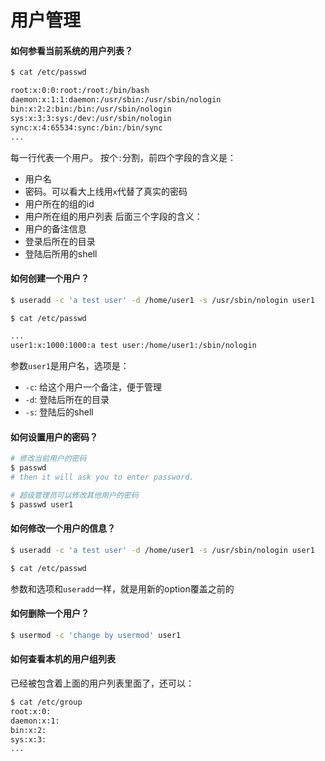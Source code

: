 # 用户管理

#### 如何参看当前系统的用户列表？

``` bash
$ cat /etc/passwd

root:x:0:0:root:/root:/bin/bash
daemon:x:1:1:daemon:/usr/sbin:/usr/sbin/nologin
bin:x:2:2:bin:/bin:/usr/sbin/nologin
sys:x:3:3:sys:/dev:/usr/sbin/nologin
sync:x:4:65534:sync:/bin:/bin/sync
...
```
每一行代表一个用户。
按个`:`分割，前四个字段的含义是：
- 用户名
- 密码。可以看大上线用`x`代替了真实的密码
- 用户所在的组的id
- 用户所在组的用户列表
后面三个字段的含义：
- 用户的备注信息
- 登录后所在的目录
- 登陆后所用的shell

#### 如何创建一个用户？
``` bash
$ useradd -c 'a test user' -d /home/user1 -s /usr/sbin/nologin user1

$ cat /etc/passwd

...
user1:x:1000:1000:a test user:/home/user1:/sbin/nologin
```
参数`user1`是用户名，选项是：
- `-c`: 给这个用户一个备注，便于管理
- `-d`: 登陆后所在的目录
- `-s`: 登陆后的shell

#### 如何设置用户的密码？

```bash
# 修改当前用户的密码
$ passwd
# then it will ask you to enter password.

# 超级管理员可以修改其他用户的密码
$ passwd user1
```



#### 如何修改一个用户的信息？

```bash
$ useradd -c 'a test user' -d /home/user1 -s /usr/sbin/nologin user1

$ cat /etc/passwd
```

参数和选项和`useradd`一样，就是用新的option覆盖之前的

#### 如何删除一个用户？

``` bash
$ usermod -c 'change by usermod' user1
```

#### 如何查看本机的用户组列表

已经被包含着上面的用户列表里面了，还可以：
``` bash
$ cat /etc/group
root:x:0:
daemon:x:1:
bin:x:2:
sys:x:3:
...
```

